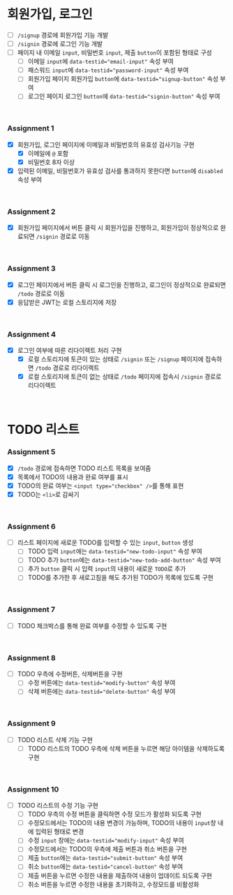 # 회원가입, 로그인

- [ ] `/signup` 경로에 회원가입 기능 개발
- [ ] `/signin` 경로에 로그인 기능 개발
- [ ] 페이지 내 이메일 `input`, 비밀번호 `input`, 제출 `button`이 포함된 형태로 구성
  - [ ] 이메일 `input`에 `data-testid="email-input"` 속성 부여
  - [ ] 패스워드 `input`에 `data-testid="password-input"` 속성 부여
  - [ ] 회원가입 페이지 회원가입 `button`에 `data-testid="signup-button"` 속성 부여
  - [ ] 로그인 페이지 로그인 `button`에 `data-testid="signin-button"` 속성 부여

<br>

### Assignment 1

- [x] 회원가입, 로그인 페이지에 이메일과 비밀번호의 유효성 검사기능 구현
  - [x] 이메일에 `@` 포함
  - [x] 비밀번호 8자 이상
- [x] 입력된 이메일, 비밀번호가 유효성 검사를 통과하지 못한다면 `button`에 `disabled` 속성 부여

<br>

### Assignment 2

- [x] 회원가입 페이지에서 버튼 클릭 시 회원가입을 진행하고, 회원가입이 정상적으로 완료되면 `/signin` 경로로 이동

<br>

### Assignment 3

- [x] 로그인 페이지에서 버튼 클릭 시 로그인을 진행하고, 로그인이 정상적으로 완료되면 `/todo` 경로로 이동
- [x] 응답받은 JWT는 로컬 스토리지에 저장

<br>

### Assignment 4

- [x] 로그인 여부에 따른 리다이렉트 처리 구현
  - [x] 로컬 스토리지에 토큰이 있는 상태로 `/signin` 또는 `/signup` 페이지에 접속하면 `/todo` 경로로 리다이렉트
  - [x] 로컬 스토리지에 토큰이 없는 상태로 `/todo` 페이지에 접속시 `/signin` 경로로 리다이렉트

<br>

# TODO 리스트

### Assignment 5

- [x] `/todo` 경로에 접속하면 TODO 리스트 목록을 보여줌
- [x] 목록에서 TODO의 내용과 완료 여부를 표시
- [x] TODO의 완료 여부는 `<input type="checkbox" />`를 통해 표현
- [x] TODO는 `<li>`로 감싸기

<br>

### Assignment 6

- [ ] 리스트 페이지에 새로운 TODO를 입력할 수 있는 `input`, `button` 생성
  - [ ] TODO 입력 `input`에는 `data-testid="new-todo-input"` 속성 부여
  - [ ] TODO 추가 `button`에는 `data-testid="new-todo-add-button"` 속성 부여
  - [ ] 추가 `button` 클릭 시 입력 `input`의 내용이 새로운 `TODO`로 추가
  - [ ] TODO를 추가한 후 새로고침을 해도 추가된 TODO가 목록에 있도록 구현

<br>

### Assignment 7

- [ ] TODO 체크박스를 통해 완료 여부를 수정할 수 있도록 구현

<br>

### Assignment 8

- [ ] TODO 우측에 수정버튼, 삭제버튼을 구현
  - [ ] 수정 버튼에는 `data-testid="modify-button"` 속성 부여
  - [ ] 삭제 버튼에는 `data-testid="delete-button"` 속성 부여

<br>

### Assignment 9

- [ ] TODO 리스트 삭제 기능 구현
  - [ ] TODO 리스트의 TODO 우측에 삭제 버튼을 누르면 해당 아이템을 삭제하도록 구현

<br>

### Assignment 10

- [ ] TODO 리스트의 수정 기능 구현
  - [ ] TODO 우측의 수정 버튼을 클릭하면 수정 모드가 활성화 되도록 구현
  - [ ] 수정모드에서는 TODO의 내용 변경이 가능하며, TODO의 내용이 `input`창 내에 입력된 형태로 변경
  - [ ] 수정 `input` 창에는 `data-testid="modify-input"` 속성 부여
  - [ ] 수정모드에서는 TODO의 우측에 제출 버튼과 취소 버튼을 구현
  - [ ] 제출 `button`에는 `data-testid="submit-button"` 속성 부여
  - [ ] 취소 `button`에는 `data-testid="cancel-button"` 속성 부여
  - [ ] 제출 버튼을 누르면 수정한 내용을 제출하여 내용이 업데이트 되도록 구현
  - [ ] 취소 버튼을 누르면 수정한 내용을 초기화하고, 수정모드를 비활성화
